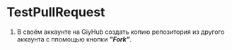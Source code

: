# TestPullRequest

1. В своём аккаунте на GiyHub создать копию репозитория из другого аккаунта с ппомощью кнопки **_"Fork"_**.
